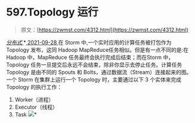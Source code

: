 <!--yml
category: 未分类
date: 0001-01-01 00:00:00
-->

# 597.Topology 运行

> 原文：[https://zwmst.com/4312.html](https://zwmst.com/4312.html)

   [ *分布式* ](https://zwmst.com/%e5%88%86%e5%b8%83%e5%bc%8f)*[ <time datetime="2021-09-28T22:38:46+08:00"> 2021-09-28 </time> ](https://zwmst.com/4312.html)  在 Storm 中,一个实时应用的计算任务被打包作为 Topology 发布，这同 Hadoop MapReduce任务相似。但是有一点不同的是:在 Hadoop 中，MapReduce 任务最终会执行完成后结束；而在Storm 中，Topology 任务一旦提交后永远不会结束，除非你显示去停止任务。计算任务Topology 是由不同的 Spouts 和 Bolts，通过数据流（Stream）连接起来的图｡一个 Storm 在集群上运行一个 Topology 时，主要通过以下 3 个实体来完成 Topology 的执行工作：

1.  Worker（进程）
2.  Executor（线程）
3.  Task
    ![](img/4694a0339c6e7abbe3763847ead9644b.png)*